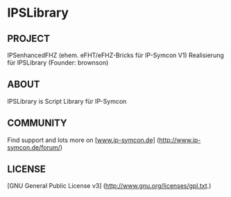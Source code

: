 IPSLibrary
==========

## PROJECT
IPSenhancedFHZ (ehem. eFHT/eFHZ-Bricks für IP-Symcon V1) 
Realisierung für IPSLibrary (Founder: brownson)


## ABOUT
IPSLibrary is Script Library für IP-Symcon

## COMMUNITY
Find support and lots more on [www.ip-symcon.de] (http://www.ip-symcon.de/forum/)

## LICENSE
[GNU General Public License v3] (http://www.gnu.org/licenses/gpl.txt.)
